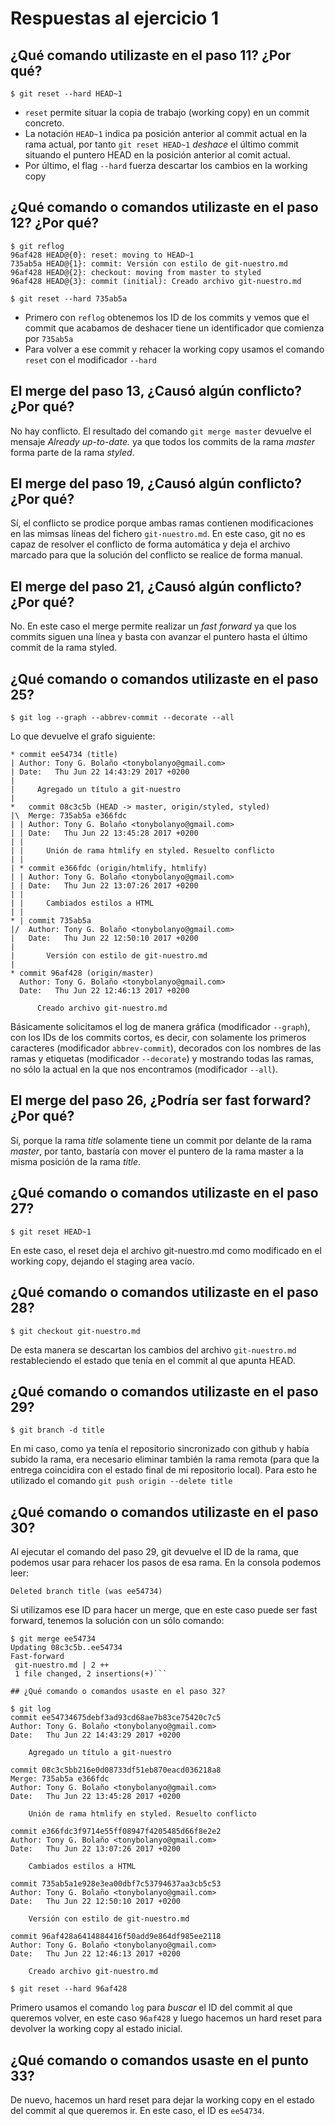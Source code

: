 # Respuestas al ejercicio 1

## ¿Qué comando utilizaste en el paso 11? ¿Por qué?

```
$ git reset --hard HEAD~1
```

- `reset` permite situar la copia de trabajo (working copy) en un commit concreto.
- La notación `HEAD~1` indica pa posición anterior al commit actual en la rama actual, por tanto `git reset HEAD~1` *deshace* el último commit situando el puntero HEAD en la posición anterior al comit actual.
- Por último, el flag `--hard` fuerza descartar los cambios en la working copy

## ¿Qué comando o comandos utilizaste en el paso 12? ¿Por qué?

```
$ git reflog
96af428 HEAD@{0}: reset: moving to HEAD~1
735ab5a HEAD@{1}: commit: Versión con estilo de git-nuestro.md
96af428 HEAD@{2}: checkout: moving from master to styled
96af428 HEAD@{3}: commit (initial): Creado archivo git-nuestro.md

$ git reset --hard 735ab5a
```

- Primero con `reflog` obtenemos los ID de los commits y vemos que el commit que acabamos de deshacer tiene un identificador que comienza por `735ab5a`
- Para volver a ese commit y rehacer la working copy usamos el comando `reset` con el modificador `--hard`

## El merge del paso 13, ¿Causó algún conflicto? ¿Por qué?

No hay conflicto. El resultado del comando `git merge master` devuelve el mensaje *Already up-to-date.* ya que todos los commits de la rama *master* forma parte de la rama *styled*.

## El merge del paso 19, ¿Causó algún conflicto? ¿Por qué?

Sí, el conflicto se prodice porque ambas ramas contienen modificaciones en las mimsas líneas del fichero `git-nuestro.md`. En este caso, git no es capaz de resolver el conflicto de forma automática y deja el archivo marcado para que la solución del conflicto se realice de forma manual.

## El merge del paso 21, ¿Causó algún conflicto? ¿Por qué?

No. En este caso el merge permite realizar un *fast forward* ya que los commits siguen una línea y basta con avanzar el puntero hasta el último commit de la rama styled.

## ¿Qué comando o comandos utilizaste en el paso 25?

```
$ git log --graph --abbrev-commit --decorate --all
```

Lo que devuelve el grafo siguiente:

```
* commit ee54734 (title)
| Author: Tony G. Bolaño <tonybolanyo@gmail.com>
| Date:   Thu Jun 22 14:43:29 2017 +0200
|
|     Agregado un título a git-nuestro
|
*   commit 08c3c5b (HEAD -> master, origin/styled, styled)
|\  Merge: 735ab5a e366fdc
| | Author: Tony G. Bolaño <tonybolanyo@gmail.com>
| | Date:   Thu Jun 22 13:45:28 2017 +0200
| |
| |     Unión de rama htmlify en styled. Resuelto conflicto
| |
| * commit e366fdc (origin/htmlify, htmlify)
| | Author: Tony G. Bolaño <tonybolanyo@gmail.com>
| | Date:   Thu Jun 22 13:07:26 2017 +0200
| |
| |     Cambiados estilos a HTML
| |
* | commit 735ab5a
|/  Author: Tony G. Bolaño <tonybolanyo@gmail.com>
|   Date:   Thu Jun 22 12:50:10 2017 +0200
|
|       Versión con estilo de git-nuestro.md
|
* commit 96af428 (origin/master)
  Author: Tony G. Bolaño <tonybolanyo@gmail.com>
  Date:   Thu Jun 22 12:46:13 2017 +0200

      Creado archivo git-nuestro.md
```

Básicamente solicitamos el log de manera gráfica (modificador `--graph`), con los IDs de los commits cortos, es decir, con solamente los primeros caracteres (modificador `abbrev-commit`), decorados con los nombres de las ramas y etiquetas (modificador `--decorate`) y mostrando todas las ramas, no sólo la actual en la que nos encontramos (modificador `--all`).

## El merge del paso 26, ¿Podría ser fast forward? ¿Por qué?

Sí, porque la rama *title* solamente tiene un commit por delante de la rama *master*, por tanto, bastaría con mover el puntero de la rama master a la misma posición de la rama *title*.

## ¿Qué comando o comandos utilizaste en el paso 27?

```
$ git reset HEAD~1
```

En este caso, el reset deja el archivo git-nuestro.md como modificado en el working copy, dejando el staging area vacío.

## ¿Qué comando o comandos utilizaste en el paso 28?

```
$ git checkout git-nuestro.md
```

De esta manera se descartan los cambios del archivo `git-nuestro.md` restableciendo el estado que tenía en el commit al que apunta HEAD.

## ¿Qué comando o comandos utilizaste en el paso 29?

```
$ git branch -d title
```

En mi caso, como ya tenía el repositorio sincronizado con github y había subido la rama, era necesario eliminar también la rama remota (para que la entrega coincidira con el estado final de mi repositorio local). Para esto he utilizado el comando `git push origin --delete title`

## ¿Qué comando o comandos utilizaste en el paso 30?

Al ejecutar el comando del paso 29, git devuelve el ID de la rama, que podemos usar para rehacer los pasos de esa rama.
En la consola podemos leer:

```
Deleted branch title (was ee54734)
```

Si utilizamos ese ID para hacer un merge, que en este caso puede ser fast forward, tenemos la solución con un sólo comando:

```
$ git merge ee54734
Updating 08c3c5b..ee54734
Fast-forward
 git-nuestro.md | 2 ++
 1 file changed, 2 insertions(+)```

## ¿Qué comando o comandos usaste en el paso 32?

$ git log
commit ee54734675debf3ad93cd68ae7b83ce75420c7c5
Author: Tony G. Bolaño <tonybolanyo@gmail.com>
Date:   Thu Jun 22 14:43:29 2017 +0200

    Agregado un título a git-nuestro

commit 08c3c5bb216e0d08733df51eb870eacd036218a8
Merge: 735ab5a e366fdc
Author: Tony G. Bolaño <tonybolanyo@gmail.com>
Date:   Thu Jun 22 13:45:28 2017 +0200

    Unión de rama htmlify en styled. Resuelto conflicto

commit e366fdc3f9714e55ff08947f4205485d66f8e2e2
Author: Tony G. Bolaño <tonybolanyo@gmail.com>
Date:   Thu Jun 22 13:07:26 2017 +0200

    Cambiados estilos a HTML

commit 735ab5a1e928e3ea00dbf7c53794637aa3cb5c53
Author: Tony G. Bolaño <tonybolanyo@gmail.com>
Date:   Thu Jun 22 12:50:10 2017 +0200

    Versión con estilo de git-nuestro.md

commit 96af428a6414884416f50add9e864df985ee2118
Author: Tony G. Bolaño <tonybolanyo@gmail.com>
Date:   Thu Jun 22 12:46:13 2017 +0200

    Creado archivo git-nuestro.md

$ git reset --hard 96af428
```

Primero usamos el comando `log` para *buscar* el ID del commit al que queremos volver, en este caso `96af428` y luego hacemos un hard reset para devolver la working copy al estado inicial.



## ¿Qué comando o comandos usaste en el punto 33?

De nuevo, hacemos un hard reset para dejar la working copy en el estado del commit al que queremos ir. En este caso, el ID es `ee54734`.

